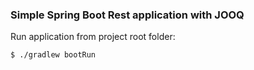 ### Simple Spring Boot Rest application with JOOQ

Run application from project root folder:
```shell
$ ./gradlew bootRun
```



